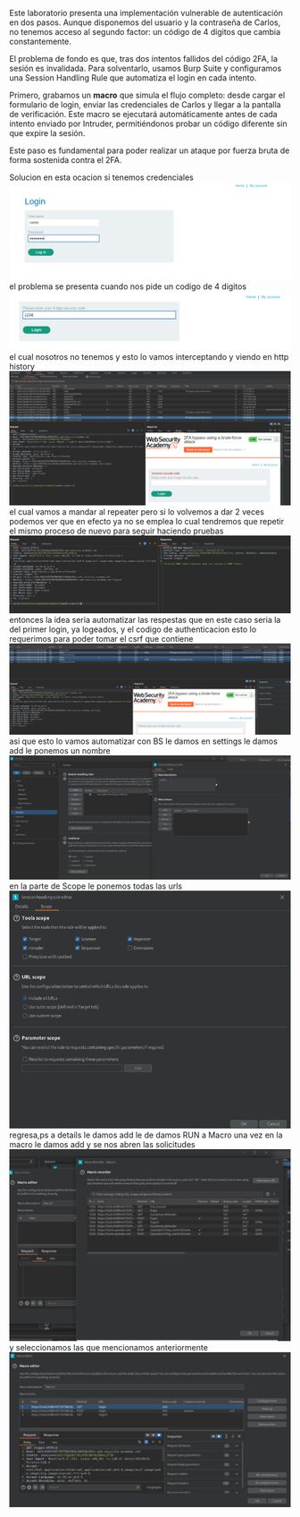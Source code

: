 Este laboratorio presenta una implementación vulnerable de autenticación en dos pasos. Aunque disponemos del usuario y la contraseña de Carlos, no tenemos acceso al segundo factor: un código de 4 dígitos que cambia constantemente.

El problema de fondo es que, tras dos intentos fallidos del código 2FA, la sesión es invalidada. Para solventarlo, usamos Burp Suite y configuramos una Session Handling Rule que automatiza el login en cada intento.

Primero, grabamos un **macro** que simula el flujo completo: desde cargar el formulario de login, enviar las credenciales de Carlos y llegar a la pantalla de verificación. Este macro se ejecutará automáticamente antes de cada intento enviado por Intruder, permitiéndonos probar un código diferente sin que expire la sesión.

Este paso es fundamental para poder realizar un ataque por fuerza bruta de forma sostenida contra el 2FA.

Solucion
en esta ocacion si tenemos credenciales
![Pasted_image_20250820230521.png](Imagenes/Pasted_image_20250820230521.png)
el problema se presenta cuando nos pide un codigo de 4 digitos
![Pasted_image_20250820230556.png](Imagenes/Pasted_image_20250820230556.png)
el cual nosotros no tenemos
y esto lo vamos interceptando y viendo en http history
![Pasted_image_20250820230808.png](Imagenes/Pasted_image_20250820230808.png)
el cual vamos a mandar al repeater
pero si lo volvemos a dar 2 veces podemos ver que en efecto ya no se emplea lo cual tendremos que repetir el mismo proceso de nuevo para seguir haciendo pruebas
![Pasted_image_20250820230932.png](Imagenes/Pasted_image_20250820230932.png)entonces la idea seria automatizar las respestas que en este caso seria la del primer login, ya logeados, y el codigo de authenticacion 
esto lo requerimos para poder tomar el csrf que contiene
![Pasted_image_20250820231419.png](Imagenes/Pasted_image_20250820231419.png)asi que esto lo vamos automatizar con BS le damos en settings le damos add le ponemos un nombre
![Pasted_image_20250820231624.png](Imagenes/Pasted_image_20250820231624.png)
en la parte de Scope le ponemos todas las urls
![Pasted_image_20250820231732.png](Imagenes/Pasted_image_20250820231732.png)
regresa,ps a details le damos add le de damos RUN a Macro una vez en la macro le damos add y se nos abren las solicitudes
![Pasted_image_20250820231855.png](Imagenes/Pasted_image_20250820231855.png)
y seleccionamos las que mencionamos anteriormente
![Pasted_image_20250820232004.png](Imagenes/Pasted_image_20250820232004.png)

